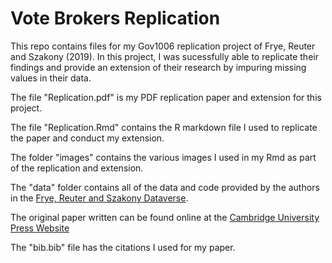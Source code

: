 # Vote Brokers Replication

This repo contains files for my Gov1006 replication project of Frye, Reuter and Szakony (2019). In this project, 
I was sucessfully able to replicate their findings and provide an extension of their research by impuring missing
values in their data.

The file "Replication.pdf" is my PDF replication paper and extension for this project.

The file "Replication.Rmd" contains the R markdown file I used to replicate the paper and conduct my extension.

The folder "images" contains the various images I used in my Rmd as part of the replication and extension.

The "data" folder contains all of the data and code provided by the authors in the [Frye, Reuter and Szakony Dataverse](https://dataverse.harvard.edu/dataset.xhtml?persistentId=doi:10.7910/DVN/YSVMS2).

The original paper written can be found online at the [Cambridge University Press Website](https://www.cambridge.org/core/journals/world-politics/article/vote-brokers-clientelist-appeals-and-voter-turnout-evidence-from-russia-and-venezuela/45FE0BE1216FCD8744B02A82919B328A)

The "bib.bib" file has the citations I used for my paper.



